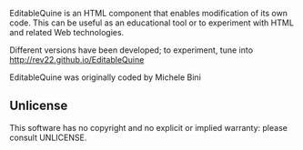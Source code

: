 EditableQuine is an HTML component that enables modification of its own code.  This can be useful as an educational tool or to experiment with HTML and related Web technologies.

Different versions have been developed; to experiment, tune into http://rev22.github.io/EditableQuine

EditableQuine was originally coded by Michele Bini

Unlicense
---------

This software has no copyright and no explicit or implied warranty: please consult UNLICENSE.
